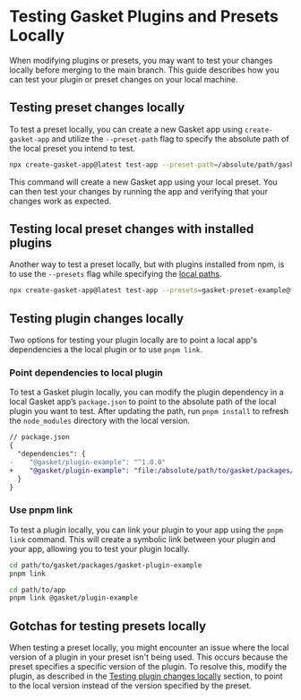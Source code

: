 # Testing Gasket Plugins and Presets Locally

When modifying plugins or presets, you may want to test your changes locally before merging to the main branch. This guide describes how you can test your plugin or preset changes on your local machine.

## Testing preset changes locally

To test a preset locally, you can create a new Gasket app using `create-gasket-app` and utilize the `--preset-path` flag to specify the absolute path of the local preset you intend to test.

```sh
npx create-gasket-app@latest test-app --preset-path=/absolute/path/gasket/packages/gasket-preset-example
```

This command will create a new Gasket app using your local preset. You can then test your changes by running the app and verifying that your changes work as expected.

## Testing local preset changes with installed plugins

Another way to test a preset locally, but with plugins installed from npm,
is to use the `--presets` flag while specifying the [local paths].

```sh
npx create-gasket-app@latest test-app --presets=gasket-preset-example@file:/absolute/path/gasket/packages/gasket-preset-example
```

## Testing plugin changes locally

Two options for testing your plugin locally are to point a local app's dependencies a the local plugin or to use `pnpm link`.

### Point dependencies to local plugin

To test a Gasket plugin locally, you can modify the plugin dependency in a local Gasket app’s `package.json` to point to the absolute path of the local plugin you want to test. After updating the path, run `pnpm install` to refresh the `node_modules` directory with the local version.

```diff
// package.json
{
  "dependencies": {
-    "@gasket/plugin-example": "^1.0.0"
+    "@gasket/plugin-example": "file:/absolute/path/to/gasket/packages/gasket-plugin-example"
  }
}
```

### Use pnpm link

To test a plugin locally, you can link your plugin to your app using the `pnpm link` command. This will create a symbolic link between your plugin and your app, allowing you to test your plugin locally.

```sh
cd path/to/gasket/packages/gasket-plugin-example
pnpm link

cd path/to/app
pnpm link @gasket/plugin-example
```

## Gotchas for testing presets locally

When testing a preset locally, you might encounter an issue where the local version of a plugin in your preset isn't being used. This occurs because the preset specifies a specific version of the plugin. To resolve this, modify the plugin, as described in the [Testing plugin changes locally] section, to point to the local version instead of the version specified by the preset.

[testing plugin changes locally]: #testing-plugin-changes-locally
[local paths]: https://docs.npmjs.com/cli/v10/configuring-npm/package-json#local-paths
